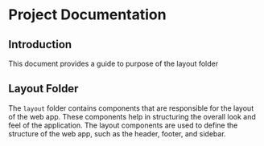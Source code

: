 # Project Documentation

## Introduction

This document provides a guide to purpose of the layout folder

## Layout Folder

The `layout` folder contains components that are responsible for the layout of the web app. These components help in structuring the overall look and feel of the application. The layout components are used to define the structure of the web app, such as the header, footer, and sidebar.
